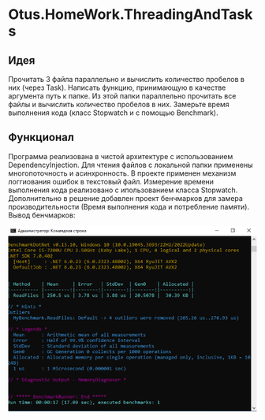 # Otus.HomeWork.ThreadingAndTasks
## Идея
Прочитать 3 файла параллельно и вычислить количество пробелов в них (через Task).
Написать функцию, принимающую в качестве аргумента путь к папке. Из этой папки параллельно прочитать все файлы и вычислить количество пробелов в них.
Замерьте время выполнения кода (класс Stopwatch и с помощью Benchmark).

## Функционал
Программа реализована в чистой архитектуре с использованием DependencyInjection.
Для чтения файлов с локальной папки применены многопоточность и асинхронность.
В проекте применен механизм логгиования ошибок в текстовый файл.
Измерение времени выполнения кода реализовано с ипользованием класса Stopwatch.
Дополнительно в решение добавлен проект бенчмарков для замера производительности (Время выполнения кода и потребление памяти).
Вывод бенчмарков:

![alt text](https://github.com/E-A-Volobuev/Otus.HomeWork.ThreadingAndTasks/blob/master/BenchmarkResult.png)
